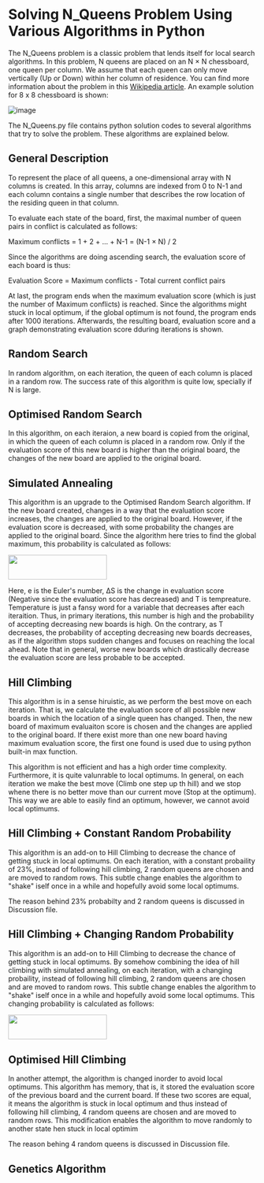 # Solving N_Queens Problem Using Various Algorithms in Python

The N_Queens problem is a classic problem that lends itself for local search algorithms. In this problem, N queens are placed on an N × N chessboard, one queen per column. We assume that each queen can only move vertically (Up or Down) within her column of residence. 
You can find more information about the problem in this [Wikipedia article](https://en.wikipedia.org/wiki/Eight_queens_puzzle). An example solution for 8 x 8 chessboard is shown:

![image](https://user-images.githubusercontent.com/90617686/159763749-91840b80-e77f-4937-9cbd-0cdfd19f316d.png)


The N_Queens.py file contains python solution codes to several algorithms that try to solve the problem. These algorithms are explained below.


## General Description

To represent the place of all queens, a one-dimensional array with N columns is created. In this array, columns are indexed from 0 to N-1 and each column contains a single number that describes the row location of the residing queen in that column.

To evaluate each state of the board, first, the maximal number of queen pairs in conflict is calculated as follows:

Maximum conflicts = 1 + 2 + ... + N-1 = (N-1 × N) / 2

Since the algorithms are doing ascending search, the evaluation score of each board is thus:

Evaluation Score = Maximum conflicts - Total current conflict pairs

At last, the program ends when the maximum evaluation score (which is just the number of Maximum conflicts) is reached. Since the algorithms might stuck in local optimum, if the global optimum is not found, the program ends after 1000 iterations. Afterwards, the resulting board, evaluation score and a graph demonstrating evaluation score dduring iterations is shown.


## Random Search

In random algorithm, on each iteration, the queen of each column is placed in a random row. The success rate of this algorithm is quite low, specially if N is large.


## Optimised Random Search

In this algorithm, on each iteraion, a new board is copied from the original, in which the queen of each column is placed in a random row. Only if the evaluation score of this new board is higher than the original board, the changes of the new board are applied to the original board.


## Simulated Annealing

This algorithm is an upgrade to the Optimised Random Search algorithm. If the new board created, changes in a way that the evaluation score increases, the changes are applied to the original board. However, if the evaluation score is decreased, with some probability the changes are applied to the original board. Since the algorithm here tries to find the global maximum, this probability is calculated as follows:

<img src='https://user-images.githubusercontent.com/90617686/159782039-d45197cc-1b9b-4a5e-a2c6-72cdb93d59a4.png' width="200" height="50"/>

Here, e is the Euler's number, ∆S is the change in evaluation score (Negative since the evaluation score has decreased) and T is tempreature. Temperature is just a fansy word for a variable that decreases after each iteraition. Thus, in primary iterations, this number is high and the probability of accepting decreasing new boards is high. On the contrary, as T decreases, the probability of accepting decreasing new boards decreases, as if the algorithm stops sudden changes and focuses on reaching the local ahead. Note that in general, worse new boards which drastically decrease the evaluation score are less probable to be accepted.


## Hill Climbing

This algorithm is in a sense hiruistic, as we perform the best move on each iteration. That is, we calculate the evaluation score of all possible new boards in which the location of a single queen has changed. Then, the new board of maximum evaluaiton score is chosen and the changes are applied to the original board. If there exist more than one new board having maximum evaluation score, the first one found is used due to using python built-in max function.

This algorithm is not efficient and has a high order time complexity. Furthermore, it is quite valunrable to local optimums. In general, on each iteration we make the best move (Climb one step up th hill) and we stop whene there is no better move than our current move (Stop at the optimum). This way we are able to easily find an optimum, however, we cannot avoid local optimums.


## Hill Climbing + Constant Random Probability

This algorithm is an add-on to Hill Climbing to decrease the chance of getting stuck in local optimums. On each iteration, with a constant probaility of 23%, instead of following hill climbing, 2 random queens are chosen and are moved to random rows. This subtle change enables the algorithm to "shake" iself once in a while and hopefully avoid some local optimums.

The reason behind 23% probabilty and 2 random queens is discussed in Discussion file.


## Hill Climbing + Changing Random Probability

This algorithm is an add-on to Hill Climbing to decrease the chance of getting stuck in local optimums. By somehow combining the idea of hill climbing with simulated annealing, on each iteration, with a changing probaility, instead of following hill climbing, 2 random queens are chosen and are moved to random rows. This subtle change enables the algorithm to "shake" iself once in a while and hopefully avoid some local optimums. This changing probability is calculated as follows:

<img src='https://user-images.githubusercontent.com/90617686/159782039-d45197cc-1b9b-4a5e-a2c6-72cdb93d59a4.png' width="200" height="50"/>


## Optimised Hill Climbing

In another attempt, the algorithm is changed inorder to avoid local optimums. This algorithm has memory, that is, it stored the evaluation score of the previous board and the current board. If these two scores are equal, it means the algorithm is stuck in local optimum and thus instead of following hill climbing, 4 random queens are chosen and are moved to random rows. This modification enables the algorithm to move randomly to another state hen stuck in local optimim

The reason behing 4 random queens is discussed in Discussion file.


## Genetics Algorithm











